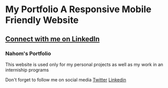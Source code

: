 # My Portfolio A Responsive Mobile Friendly Website

## [Connect with me on LinkedIn](https://www.linkedin.com/in/nahom-mehanzel/)

### Nahom's Portfolio

This website is used only for my personal projects as well as my work in an interniship programs

Don't forget to follow me on social media
[Twitter](https://twitter.com/NahomKibreab)
[Linkedin](https://www.linkedin.com/in/nahom-mehanzel)

